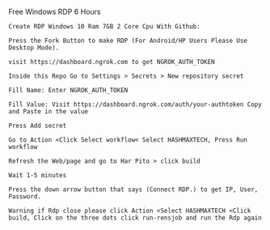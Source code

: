 Free Windows RDP 6 Hours

    Create RDP Windows 10 Ram 7GB 2 Core Cpu With Github:

    Press the Fork Button to make RDP (For Android/HP Users Please Use Desktop Mode).

    visit https://dashboard.ngrok.com to get NGROK_AUTH_TOKEN

    Inside this Repo Go to Settings > Secrets > New repository secret

    Fill Name: Enter NGROK_AUTH_TOKEN

    Fill Value: Visit https://dashboard.ngrok.com/auth/your-authtoken Copy and Paste in the value

    Press Add secret

    Go to Action <Click Select workflow< Select HASHMAXTECH, Press Run workflow

    Refresh the Web/page and go to Har Pito > click build

    Wait 1-5 minutes

    Press the down arrow button that says (Connect RDP.) to get IP, User, Password.

    Warning if Rdp close please click Action <Select HASHMAXTECH <Click build, Click on the three dots click run-rensjob and run the Rdp again
